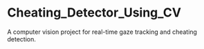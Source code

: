 # Cheating_Detector_Using_CV
A computer vision project for real-time gaze tracking and cheating detection.
